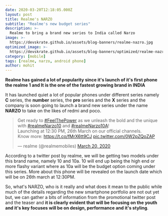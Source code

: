 ```yaml
---
date: 2020-03-20T12:18:05.000Z
layout: post
title: Realme's NARZO
subtitle: "Realme's new budget series"
description: >-
  Realme to bring a brand new series to India called Narzo
image: >-
  https://devskrate.github.io/assets/blog-banners/realme-nazro.jpg
optimized_image: >-
  https://devskrate.github.io/assets/blog-banners/optimized/realme-nazro.webp
category: [mobile]
tags: [realme, narzo, android phone]
author: mohit
---
```


**Realme has gained a lot of popularity since it's launch of it's first phone the realme 1 and It is the one of the fastest growing brand in INDIA**
 
It has launched quiet a lot of popular phones under different series namely **C** series, the **number** series, the **pro** series and the **X** series and the company is soon going to 
launch a brand new series under the name **NARZO** to take on the likes of redmi and poco.

<blockquote class="twitter-tweet"><p lang="en" dir="ltr">Get ready to <a href="https://twitter.com/hashtag/FeelThePower?src=hash&amp;ref_src=twsrc%5Etfw">#FeelThePower</a> as we unleash the bold and the unique with <a href="https://twitter.com/hashtag/realmeNarzo10?src=hash&amp;ref_src=twsrc%5Etfw">#realmeNarzo10</a> and <a href="https://twitter.com/hashtag/realmeNarzo10A?src=hash&amp;ref_src=twsrc%5Etfw">#realmeNarzo10A</a>!<br>Launching at 12:30 PM, 26th March on our official channels.<br>Know more: <a href="https://t.co/fMrX6tt9CJ">https://t.co/fMrX6tt9CJ</a> <a href="https://t.co/0W2pZQoZAP">pic.twitter.com/0W2pZQoZAP</a></p>&mdash; realme (@realmemobiles) <a href="https://twitter.com/realmemobiles/status/1240859360428879872?ref_src=twsrc%5Etfw">March 20, 2020</a></blockquote> <script async src="https://platform.twitter.com/widgets.js" charset="utf-8"></script> 

According to a twitter post by realme, we will be getting two models under this brand name, namely 10 and 10a. 10 will end up being the high end or more flashy variant where as 10a will be the budget option coming under this series. More about this phone will be revealed on the launch date which will be on 26th march at 12:30PM.

So, what's NARZO, who is it really and what does it mean to the public while much of the details regarding the new smartphone portfolio are not out yet but, we can gather a bits of information from the promotional twitter post and the teaser and **it is clearly evident that will be focusing on the youth and it's key focuses will be on design, performance and it's styling**.
